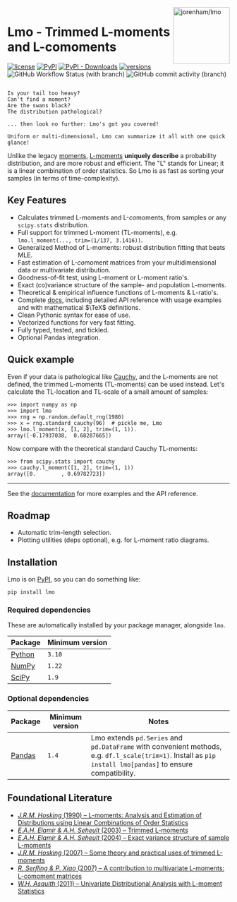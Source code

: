 <!--overview-start-->

<img src="https://jorenham.github.io/Lmo/img/lmo.svg" alt="jorenham/lmo" width="128" align="right">

# Lmo - Trimmed L-moments and L-comoments

[![license](https://img.shields.io/github/license/jorenham/lmo?style=flat-square)](https://github.com/jorenham/lmo/blob/master/LICENSE?)
[![PyPI](https://img.shields.io/pypi/v/lmo?style=flat-square)](https://pypi.org/project/lmo/)
[![PyPI - Downloads](https://img.shields.io/pypi/dm/Lmo?style=flat-square)](https://pypi.org/project/lmo/)
[![versions](https://img.shields.io/pypi/pyversions/lmo?style=flat-square)](https://github.com/jorenham/lmo)
![GitHub Workflow Status (with branch)](https://img.shields.io/github/actions/workflow/status/jorenham/lmo/CI.yml?branch=master&style=flat-square)
![GitHub commit activity (branch)](https://img.shields.io/github/commit-activity/m/jorenham/Lmo?style=flat-square)


~~~

Is your tail too heavy?
Can't find a moment?
Are the swans black?
The distribution pathological?

... then look no further: Lmo's got you covered!

Uniform or multi-dimensional, Lmo can summarize it all with one quick glance!

~~~

Unlike the legacy [moments](https://wikipedia.org/wiki/Moment_(mathematics)),
[L-moments](https://wikipedia.org/wiki/L-moment) **uniquely describe** a
probability distribution, and are more robust and efficient.
The "L" stands for Linear; it is a linear combination of order statistics.
So Lmo is as fast as sorting your samples (in terms of time-complexity).

## Key Features

- Calculates trimmed L-moments and L-*co*moments, from samples or any
  `scipy.stats` distribution.
- Full support for trimmed L-moment (TL-moments), e.g.
  `lmo.l_moment(..., trim=(1/137, 3.1416))`.
- Generalized Method of L-moments: robust distribution fitting that beats MLE.
- Fast estimation of L-*co*moment matrices from your multidimensional data
  or multivariate distribution.
- Goodness-of-fit test, using L-moment or L-moment ratio's.
- Exact (co)variance structure of the sample- and population L-moments.
- Theoretical & empirical influence functions of L-moments & L-ratio's.
- Complete [docs](https://jorenham.github.io/lmo/), including detailed API
reference with usage examples and with mathematical $\TeX$ definitions.
- Clean Pythonic syntax for ease of use.
- Vectorized functions for very fast fitting.
- Fully typed, tested, and tickled.
- Optional Pandas integration.

## Quick example

Even if your data is pathological like
[Cauchy](https://wikipedia.org/wiki/Cauchy_distribution), and the L-moments
are not defined, the trimmed L-moments (TL-moments) can be used instead.
Let's calculate the TL-location and TL-scale of a small amount of samples:

```pycon
>>> import numpy as np
>>> import lmo
>>> rng = np.random.default_rng(1980)
>>> x = rng.standard_cauchy(96)  # pickle me, Lmo
>>> lmo.l_moment(x, [1, 2], trim=(1, 1)).
array([-0.17937038,  0.68287665])
```

Now compare with the theoretical standard Cauchy TL-moments:

```pycon
>>> from scipy.stats import cauchy
>>> cauchy.l_moment([1, 2], trim=(1, 1))
array([0.        , 0.69782723])
```

---

See the [documentation](https://jorenham.github.io/lmo/) for more examples and
the API reference.

## Roadmap

- Automatic trim-length selection.
- Plotting utilities (deps optional), e.g. for L-moment ratio diagrams.

## Installation

Lmo is on [PyPI](https://pypi.org/project/lmo/), so you can do something like:

```shell
pip install lmo
```

### Required dependencies

These are automatically installed by your package manager, alongside `lmo`.

| Package | Minimum version |
| --- | --- |
| [Python](https://github.com/python/cpython) | `3.10` |
| [NumPy](https://github.com/numpy/numpy) | `1.22` |
| [SciPy](https://github.com/scipy/scipy) | `1.9` |

### Optional dependencies

| Package | Minimum version | Notes
| --- | --- | --- |
| [Pandas](https://github.com/pandas-dev/pandas) | `1.4` | Lmo extends `pd.Series` and `pd.DataFrame` with convenient methods, e.g. `df.l_scale(trim=1)`. Install as `pip install lmo[pandas]` to ensure compatibility. |

## Foundational Literature

- [*J.R.M. Hosking* (1990) &ndash; L-moments: Analysis and Estimation of
  Distributions using Linear Combinations of Order Statistics
  ](https://doi.org/10.1111/j.2517-6161.1990.tb01775.x)
- [*E.A.H. Elamir & A.H. Seheult* (2003) &ndash; Trimmed L-moments
  ](https://doi.org/10.1016/S0167-9473(02)00250-5)
- [*E.A.H. Elamir & A.H. Seheult* (2004) &ndash; Exact variance structure of
  sample L-moments](https://doi.org/10.1016/S0378-3758(03)00213-1)
- [*J.R.M. Hosking* (2007) &ndash; Some theory and practical uses of trimmed
  L-moments](https://doi.org/10.1016/j.jspi.2006.12.002)
- [*R. Serﬂing & P. Xiao* (2007) &ndash; A contribution to multivariate
  L-moments: L-comoment matrices](https://doi.org/10.1016/j.jmva.2007.01.008)
- [*W.H. Asquith* (2011) &ndash; Univariate Distributional Analysis with
  L-moment Statistics](https://hdl.handle.net/2346/ETD-TTU-2011-05-1319)

<!--overview-end-->
